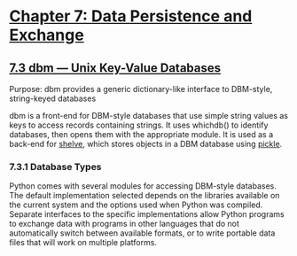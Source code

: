 # [Chapter 7: Data Persistence and Exchange](https://pymotw.com/3/persistence.html)

## [7.3 dbm — Unix Key-Value Databases](https://pymotw.com/3/dbm/index.html)

Purpose:	dbm provides a generic dictionary-like interface to DBM-style, string-keyed databases

dbm is a front-end for DBM-style databases that use simple string values as keys to access records containing strings. It uses whichdb() to identify databases, then opens them with the appropriate module. It is used as a back-end for [shelve](https://pymotw.com/3/shelve/index.html), which stores objects in a DBM database using [pickle](https://pymotw.com/3/pickle/index.html).

### 7.3.1 Database Types

Python comes with several modules for accessing DBM-style databases. The default implementation selected depends on the libraries available on the current system and the options used when Python was compiled. Separate interfaces to the specific implementations allow Python programs to exchange data with programs in other languages that do not automatically switch between available formats, or to write portable data files that will work on multiple platforms.

